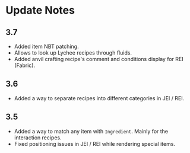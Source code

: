 # Update Notes

## 3.7

 - Added item NBT patching.
 - Allows to look up Lychee recipes through fluids.
 - Added anvil crafting recipe's comment and conditions display for REI (Fabric).

## 3.6

 - Added a way to separate recipes into different categories in JEI / REI.

## 3.5

 - Added a way to match any item with `Ingredient`. Mainly for the interaction recipes.
 - Fixed positioning issues in JEI / REI while rendering special items.
